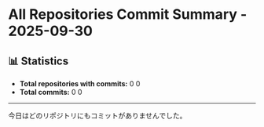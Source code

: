 # All Repositories Commit Summary - 2025-09-30

## 📊 Statistics
- **Total repositories with commits:** 0
0
- **Total commits:** 0
0

---

今日はどのリポジトリにもコミットがありませんでした。
